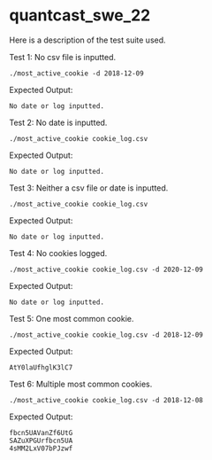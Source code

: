 # quantcast_swe_22
Here is a description of the test suite used.

Test 1: No csv file is inputted. 
```
./most_active_cookie -d 2018-12-09
```
Expected Output:
```
No date or log inputted.
```

Test 2: No date is inputted.
```
./most_active_cookie cookie_log.csv
```
Expected Output:
```
No date or log inputted.
```

Test 3: Neither a csv file or date is inputted.
```
./most_active_cookie cookie_log.csv
```
Expected Output:
```
No date or log inputted.
```

Test 4: No cookies logged.
```
./most_active_cookie cookie_log.csv -d 2020-12-09
```
Expected Output:
```
No date or log inputted.
```

Test 5: One most common cookie.
```
./most_active_cookie cookie_log.csv -d 2018-12-09
```
Expected Output:
```
AtY0laUfhglK3lC7
```

Test 6: Multiple most common cookies.
```
./most_active_cookie cookie_log.csv -d 2018-12-08
```
Expected Output:
```
fbcn5UAVanZf6UtG
SAZuXPGUrfbcn5UA
4sMM2LxV07bPJzwf
```
